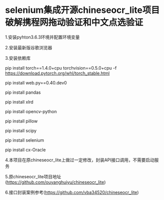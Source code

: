 # selenium集成开源chineseocr_lite项目破解携程网拖动验证和中文点选验证

1.安装pyhton3.6.3环境并配置环境变量

2.安装最新版谷歌浏览器

3.安装依赖库

pip install torch==1.4.0+cpu torchvision==0.5.0+cpu -f https://download.pytorch.org/whl/torch_stable.html

pip install web.py==0.40.dev0

pip install pandas

pip install xlrd

pip install opencv-python

pip install pillow

pip install scipy

pip install selenium

pip install cx-Oracle

4.本项目在原chineseocr_lite上做过一定修改，封装API接口调用，不需要启动服务

5.原chineseocr_lite项目地址(https://github.com/ouyanghuiyu/chineseocr_lite)

6.接口封装案例参考(https://github.com/vba34520/chineseocr_lite)
